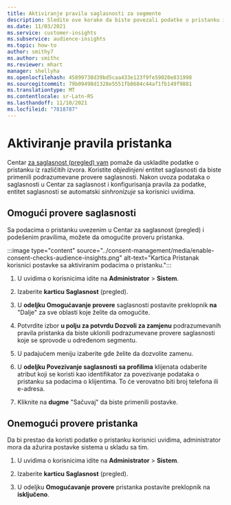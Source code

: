 ```yaml
---
title: Aktiviranje pravila saglasnosti za segmente
description: Sledite ove korake da biste povezali podatke o pristanku i aktivirali provere saglasnosti korisnici uvide. Administrator takođe može da onemogući provere pristanka.
ms.date: 11/03/2021
ms.service: customer-insights
ms.subservice: audience-insights
ms.topic: how-to
author: smithy7
ms.author: smithc
ms.reviewer: mhart
manager: shellyha
ms.openlocfilehash: 45899738d39bd5caa433e123f9fe59020e831998
ms.sourcegitcommit: 79b09498d1328e5551fb8684c44af1fb149f9881
ms.translationtype: MT
ms.contentlocale: sr-Latn-RS
ms.lasthandoff: 11/10/2021
ms.locfileid: "7818787"
---
```

# <a name="activate-consent-rules"></a>Aktiviranje pravila pristanka

Centar [za saglasnost (pregled) vam](../consent-management/overview.md) pomaže da uskladite podatke o pristanku iz različitih izvora. Koristite *objedinjeni* entitet saglasnosti da biste primenili podrazumevane provere saglasnosti. Nakon uvoza podataka o saglasnosti u Centar za saglasnost i konfigurisanja pravila za podatke, entitet saglasnosti se automatski *sinhronizuje* sa korisnici uvidima.

## <a name="enable-consent-checks"></a>Omogući provere saglasnosti

Sa podacima o pristanku uvezenim u Centar za saglasnost (pregled) i podešenim pravilima, možete da omogućite proveru pristanka. 

:::image type="content" source="../consent-management/media/enable-consent-checks-audience-insights.png" alt-text="Kartica Pristanak korisnici postavke sa aktiviranim podacima o pristanku.":::

1. U uvidima o korisnicima idite na **Administrator** > **Sistem**.

1. Izaberite **karticu Saglasnost** (pregled).

1. U **odeljku Omogućavanje provere** saglasnosti postavite preklopnik **na** "Dalje" za sve oblasti koje želite da omogućite.

1. Potvrdite izbor **u polju za potvrdu Dozvoli za zamjenu** podrazumevanih pravila pristanka da biste uklonili podrazumevane provere saglasnosti koje se sprovode u određenom segmentu. 

1. U padajućem meniju izaberite gde želite da dozvolite zamenu.     

1. U **odeljku Povezivanje saglasnosti sa profilima** klijenata odaberite atribut koji se koristi kao identifikator za povezivanje podataka o pristanku sa podacima o klijentima. To će verovatno biti broj telefona ili e-adresa. 

1. Kliknite na **dugme** "Sačuvaj" da biste primenili postavke.

## <a name="disable-consent-checks"></a>Onemogući provere pristanka

Da bi prestao da koristi podatke o pristanku korisnici uvidima, administrator mora da ažurira postavke sistema u skladu sa tim.

1. U uvidima o korisnicima idite na **Administrator** > **Sistem**.

1. Izaberite **karticu Saglasnost** (pregled).

1. U odeljku **Omogućavanje provere** pristanka postavite preklopnik na **isključeno**.
